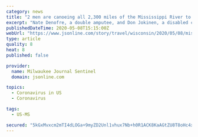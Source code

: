```yaml
---
category: news
title: "2 men are canoeing all 2,300 miles of the Mississippi River to inspire others with disabilities"
excerpt: "Nate Denofre, a double amputee, and Don Jokinen, a disabled combat veteran, set off to canoe the Mississippi River. They hope to inspire others."
publishedDateTime: 2020-05-08T15:15:00Z
webUrl: "https://www.jsonline.com/story/travel/wisconsin/2020/05/08/mississippi-river-canoe-trip-disabled-men-paddling-persevere/3088079001/"
type: article
quality: 8
heat: 8
published: false

provider:
  name: Milwaukee Journal Sentinel
  domain: jsonline.com

topics:
  - Coronavirus in US
  - Coronavirus

tags:
  - US-MS

secured: "5kGxMvxcm2mTI4dLOGa+9myZD2Unl1vhux7Nb+h0R1ACK8KaAGtZU8T8oHc4xHfWpHhlQYvOlPZyjSkVsdqsiJrnd+2BPQEM5bhdsG3n8xU2V5H0iMjaLzv7GHiuSYYJG2IYt7POcnjgYSJ38TtWJj2/OS6KgXc/dyt4voDeVZrExpBsDoNGoGOysVgsWTiY8J8qXVH/SQ/YXl/d6MS4dMLcOgaOp9UyVgIN2osLJqJdNxS7atax1MUCzMayAWx2ZrA9s2+GF0urG8+h1HSQ4ABiQOOe0iJd6FrPI/R6iK25jVOreulabX8tw9vTypFTjjg19emsfhWnLLWDIL6zYXDcurNh5+sSpNcKgFGdKHE9eX8pvCrikQ/jutOog4NHeC1HIUeCyMm9wap+I7S1Y7kX/drqboO4yW8sXs3ns/RIPbFNCLNLfnRxq1OjSfFnxUEWfh5gRzxI+EwjxZ/aLOFltHtPMblGD4gAhwLfe14=;i4g+qqlUrOUP7v7UOarxCw=="
---
```


